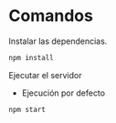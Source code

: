 # Comandos

Instalar las dependencias.

```sh
npm install
```

Ejecutar el servidor

- Ejecución por defecto
```sh
npm start
```

